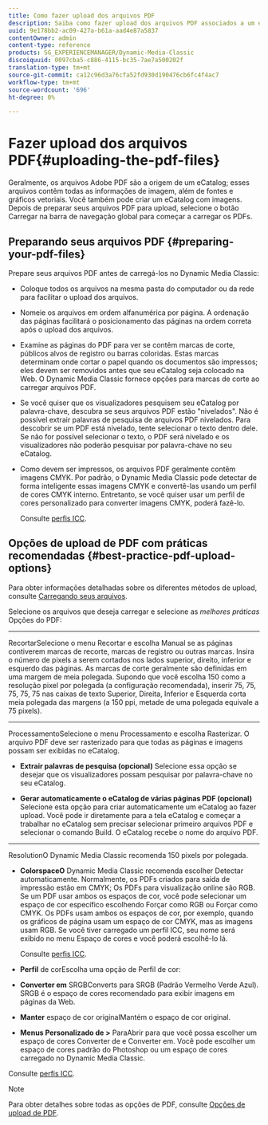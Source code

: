 ```yaml
---
title: Como fazer upload dos arquivos PDF
description: Saiba como fazer upload dos arquivos PDF associados a um eCatalog.
uuid: 9e178bb2-ac09-427a-b61a-aad4e87a5837
contentOwner: admin
content-type: reference
products: SG_EXPERIENCEMANAGER/Dynamic-Media-Classic
discoiquuid: 0097cba5-c886-4115-bc35-7ae7a500202f
translation-type: tm+mt
source-git-commit: ca12c96d3a76cfa52fd930d190476cb6fc4f4ac7
workflow-type: tm+mt
source-wordcount: '696'
ht-degree: 0%

---
```



# Fazer upload dos arquivos PDF{#uploading-the-pdf-files}

Geralmente, os arquivos Adobe PDF são a origem de um eCatalog; esses arquivos contêm todas as informações de imagem, além de fontes e gráficos vetoriais. Você também pode criar um eCatalog com imagens. Depois de preparar seus arquivos PDF para upload, selecione o botão Carregar na barra de navegação global para começar a carregar os PDFs.

## Preparando seus arquivos PDF {#preparing-your-pdf-files}

Prepare seus arquivos PDF antes de carregá-los no Dynamic Media Classic:

* Coloque todos os arquivos na mesma pasta do computador ou da rede para facilitar o upload dos arquivos.
* Nomeie os arquivos em ordem alfanumérica por página. A ordenação das páginas facilitará o posicionamento das páginas na ordem correta após o upload dos arquivos.
* Examine as páginas do PDF para ver se contêm marcas de corte, públicos alvos de registro ou barras coloridas. Estas marcas determinam onde cortar o papel quando os documentos são impressos; eles devem ser removidos antes que seu eCatalog seja colocado na Web. O Dynamic Media Classic fornece opções para marcas de corte ao carregar arquivos PDF.
* Se você quiser que os visualizadores pesquisem seu eCatalog por palavra-chave, descubra se seus arquivos PDF estão &quot;nivelados&quot;. Não é possível extrair palavras de pesquisa de arquivos PDF nivelados. Para descobrir se um PDF está nivelado, tente selecionar o texto dentro dele. Se não for possível selecionar o texto, o PDF será nivelado e os visualizadores não poderão pesquisar por palavra-chave no seu eCatalog.
* Como devem ser impressos, os arquivos PDF geralmente contêm imagens CMYK. Por padrão, o Dynamic Media Classic pode detectar de forma inteligente essas imagens CMYK e convertê-las usando um perfil de cores CMYK interno. Entretanto, se você quiser usar um perfil de cores personalizado para converter imagens CMYK, poderá fazê-lo.

   Consulte [perfis ICC](icc-profiles.md#icc_profiles).

## Opções de upload de PDF com práticas recomendadas {#best-practice-pdf-upload-options}

Para obter informações detalhadas sobre os diferentes métodos de upload, consulte [Carregando seus arquivos](uploading-files.md#uploading_your_files).

Selecione os arquivos que deseja carregar e selecione as *melhores práticas* Opções do PDF:

* ****
RecortarSelecione o menu Recortar e escolha Manual se as páginas contiverem marcas de recorte, marcas de registro ou outras marcas. Insira o número de pixels a serem cortados nos lados superior, direito, inferior e esquerdo das páginas. As marcas de corte geralmente são definidas em uma margem de meia polegada. Supondo que você escolha 150 como a resolução pixel por polegada (a configuração recomendada), inserir 75, 75, 75, 75, 75 nas caixas de texto Superior, Direita, Inferior e Esquerda corta meia polegada das margens (a 150 ppi, metade de uma polegada equivale a 75 pixels).

* ****
ProcessamentoSelecione o menu Processamento e escolha Rasterizar. O arquivo PDF deve ser rasterizado para que todas as páginas e imagens possam ser exibidas no eCatalog.

* **Extrair palavras de pesquisa (opcional)**
Selecione essa opção se desejar que os visualizadores possam pesquisar por palavra-chave no seu eCatalog.

* **Gerar automaticamente o eCatalog de várias páginas PDF (opcional)**
Selecione esta opção para criar automaticamente um eCatalog ao fazer upload. Você pode ir diretamente para a tela eCatalog e começar a trabalhar no eCatalog sem precisar selecionar primeiro arquivos PDF e selecionar o comando Build. O eCatalog recebe o nome do arquivo PDF.

* ****
ResolutionO Dynamic Media Classic recomenda 150 pixels por polegada.

* **ColorspaceO**
Dynamic Media Classic recomenda escolher Detectar automaticamente. Normalmente, os PDFs criados para saída de impressão estão em CMYK; Os PDFs para visualização online são RGB. Se um PDF usar ambos os espaços de cor, você pode selecionar um espaço de cor específico escolhendo Forçar como RGB ou Forçar como CMYK. Os PDFs usam ambos os espaços de cor, por exemplo, quando os gráficos de página usam um espaço de cor CMYK, mas as imagens usam RGB. Se você tiver carregado um perfil ICC, seu nome será exibido no menu Espaço de cores e você poderá escolhê-lo lá.

   Consulte [perfis ICC](icc-profiles.md#icc_profiles).

* **Perfil**
de corEscolha uma opção de Perfil de cor:

* **Converter em**
SRGBConverts para SRGB (Padrão Vermelho Verde Azul). SRGB é o espaço de cores recomendado para exibir imagens em páginas da Web.

* **Manter**
espaço de cor originalMantém o espaço de cor original.

* **Menus Personalizado de >**
ParaAbrir para que você possa escolher um espaço de cores Converter de e Converter em. Você pode escolher um espaço de cores padrão do Photoshop ou um espaço de cores carregado no Dynamic Media Classic.

Consulte [perfis ICC](icc-profiles.md#icc_profiles).

>[!NOTE]
>
>Para obter detalhes sobre todas as opções de PDF, consulte [Opções de upload de PDF](pdfs.md#pdf_upload_options).

